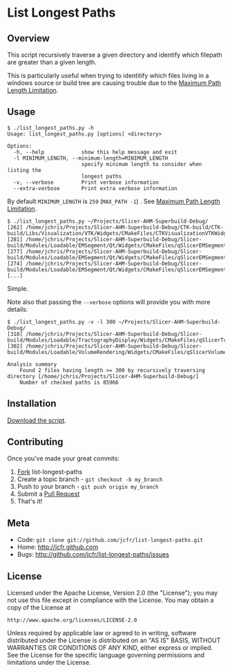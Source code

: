List Longest Paths
===================

Overview
--------

This script recursively traverse a given directory and identify which filepath are greater than a given length.

This is particularly useful when trying to identitify which files living in a windows source or build tree are causing trouble due to the [Maximum Path Length Limitation][maxpath-length-limit].

Usage
-----

```
$ ./list_longest_paths.py -h
Usage: list_longest_paths.py [options] <directory>

Options:
  -h, --help            show this help message and exit
  -l MINIMUM_LENGTH, --minimum-length=MINIMUM_LENGTH
                        specify minimum length to consider when listing the
                        longest paths
  -v, --verbose         Print verbose information
  --extra-verbose       Print extra verbose information
```

By default `MINIMUM_LENGTH` is `259` (`MAX_PATH -1`) . See [Maximum Path Length Limitation][maxpath-length-limit].


```
$ ./list_longest_paths.py ~/Projects/Slicer-AHM-Superbuild-Debug/
[262] /home/jchris/Projects/Slicer-AHM-Superbuild-Debug/CTK-build/CTK-build/Libs/Visualization/VTK/Widgets/CMakeFiles/CTKVisualizationVTKWidgetsPythonQt.dir/generated_cpp/org_commontk_CTKVisualizationVTKWidgets/org_commontk_CTKVisualizationVTKWidgets_module_init.cpp.o
[281] /home/jchris/Projects/Slicer-AHM-Superbuild-Debug/Slicer-build/Modules/Loadable/EMSegment/Qt/Widgets/CMakeFiles/qSlicerEMSegmentModuleWidgetsPythonQt.dir/generated_cpp/org_slicer_module_qSlicerEMSegmentModuleWidgets/org_slicer_module_qSlicerEMSegmentModuleWidgets_module_init.cpp.o
[277] /home/jchris/Projects/Slicer-AHM-Superbuild-Debug/Slicer-build/Modules/Loadable/EMSegment/Qt/Widgets/CMakeFiles/qSlicerEMSegmentModuleWidgetsPythonQt.dir/generated_cpp/org_slicer_module_qSlicerEMSegmentModuleWidgets/moc_org_slicer_module_qSlicerEMSegmentModuleWidgets_all.cpp.o
[274] /home/jchris/Projects/Slicer-AHM-Superbuild-Debug/Slicer-build/Modules/Loadable/EMSegment/Qt/Widgets/CMakeFiles/qSlicerEMSegmentModuleWidgetsPythonQt.dir/generated_cpp/org_slicer_module_qSlicerEMSegmentModuleWidgets/org_slicer_module_qSlicerEMSegmentModuleWidgets_init.cpp.o
[...]
```

Simple.

Note also that passing the `--verbose` options will provide you with more details:

```
$ ./list_longest_paths.py -v -l 300 ~/Projects/Slicer-AHM-Superbuild-Debug/
[318] /home/jchris/Projects/Slicer-AHM-Superbuild-Debug/Slicer-build/Modules/Loadable/TractographyDisplay/Widgets/CMakeFiles/qSlicerTractographyDisplayModuleWidgetsPythonQt.dir/generated_cpp/org_slicer_module_qSlicerTractographyDisplayModuleWidgets/org_slicer_module_qSlicerTractographyDisplayModuleWidgets_module_init.cpp.o
[302] /home/jchris/Projects/Slicer-AHM-Superbuild-Debug/Slicer-build/Modules/Loadable/VolumeRendering/Widgets/CMakeFiles/qSlicerVolumeRenderingModuleWidgetsPythonQt.dir/generated_cpp/org_slicer_module_qSlicerVolumeRenderingModuleWidgets/org_slicer_module_qSlicerVolumeRenderingModuleWidgets_module_init.cpp.o

Analysis summary
	Found 2 files having length >= 300 by recursively traversing directory [/home/jchris/Projects/Slicer-AHM-Superbuild-Debug/]
	Number of checked paths is 85966
```


Installation
------------

[Download the script](https://raw.github.com/jcfr/list-longest-paths/master/list_longest_paths.py).


Contributing
------------

Once you've made your great commits:

1. [Fork][fk] list-longest-paths
2. Create a topic branch - `git checkout -b my_branch`
3. Push to your branch - `git push origin my_branch`
4. Submit a [Pull Request][pr]
5. That's it!


Meta
----

* Code: `git clone git://github.com/jcfr/list-longest-paths.git`
* Home: <http://jcfr.github.com>
* Bugs: <http://github.com/jcfr/list-longest-paths/issues>

License
-------

Licensed under the Apache License, Version 2.0 (the "License");
you may not use this file except in compliance with the License.
You may obtain a copy of the License at

    http://www.apache.org/licenses/LICENSE-2.0

Unless required by applicable law or agreed to in writing, software
distributed under the License is distributed on an "AS IS" BASIS,
WITHOUT WARRANTIES OR CONDITIONS OF ANY KIND, either express or implied.
See the License for the specific language governing permissions and
limitations under the License.

[fk]: http://help.github.com/forking/
[pr]: https://help.github.com/articles/using-pull-requests
[maxpath-length-limit]: http://msdn.microsoft.com/en-us/library/windows/desktop/aa365247(v=vs.85).aspx#maxpath

